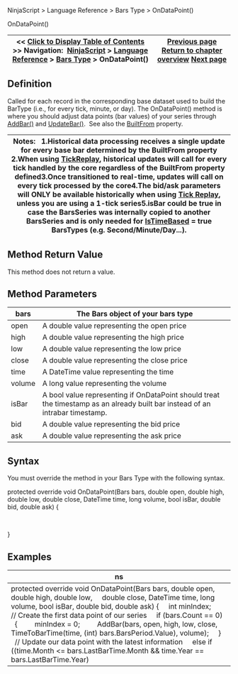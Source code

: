 ﻿
NinjaScript > Language Reference > Bars Type > OnDataPoint()

OnDataPoint()

| << [Click to Display Table of Contents](ondatapoint.md) >> **Navigation:**     [NinjaScript](ninjascript-1.md) > [Language Reference](language_reference_wip-1.md) > [Bars Type](bars_type-1.md) > OnDataPoint() | [Previous page](barstype_istimebased-1.md) [Return to chapter overview](bars_type-1.md) [Next page](removelastbar-1.md) |
| --- | --- |
## Definition
Called for each record in the corresponding base dataset used to build the BarType (i.e., for every tick, minute, or day). The OnDataPoint() method is where you should adjust data points (bar values) of your series through [AddBar()](addbar-1.md) and [UpdateBar()](updatebar-1.md).  See also the [BuiltFrom](builtfrom-1.md) property.
 

| Notes:   1.Historical data processing receives a single update for every base bar determined by the BuiltFrom property 2.When using [TickReplay](tick_replay-1.md), historical updates will call for every tick handled by the core regardless of the BuiltFrom property defined3.Once transitioned to real-time, updates will call on every tick processed by the core4.The bid/ask parameters will ONLY be available historically when using [Tick Replay](tick_replay-1.md), unless you are using a 1-tick series5.isBar could be true in case the BarsSeries was internally copied to another BarsSeries and is only needed for [IsTimeBased](barstype_istimebased-1.md) = true BarsTypes (e.g. Second/Minute/Day...). |
| --- |

## Method Return Value
This method does not return a value.
## 
## Method Parameters

| bars | The Bars object of your bars type |
| --- | --- |
| open | A double value representing the open price |
| high | A double value representing the high price |
| low | A double value representing the low price |
| close | A double value representing the close price |
| time | A DateTime value representing the time |
| volume | A long value representing the volume |
| isBar | A bool value representing if OnDataPoint should treat the timestamp as an already built bar instead of an  intrabar timestamp. |
| bid | A double value representing the bid price |
| ask | A double value representing the ask price |

## Syntax
You must override the method in your Bars Type with the following syntax.
   

protected override void OnDataPoint(Bars bars, double open, double high, double low, double close, 
DateTime time, long volume, bool isBar, double bid, double ask) 
{  

   

}
## 
## Examples

| ns |
| --- |
| protected override void OnDataPoint(Bars bars, double open, double high, double low,      double close, DateTime time, long volume, bool isBar, double bid, double ask) {      int minIndex;        // Create the first data point of our series      if (bars.Count == 0)      {          minIndex = 0;          AddBar(bars, open, high, low, close, TimeToBarTime(time, (int) bars.BarsPeriod.Value), volume);      }      // Update our data point with the latest information      else if ((time.Month <= bars.LastBarTime.Month && time.Year == bars.LastBarTime.Year) || time.Year < bars.LastBarTime.Year)      {          if (high != bars.GetHigh(bars.Count - 1) || low != bars.GetLow(bars.Count - 1) ||                 close != bars.GetClose(bars.Count - 1) || volume > 0)          {                minIndex = bars.Count - 1;                UpdateBar(bars, high, low, close, bars.LastBarTime, volume);          }          else                minIndex = -1;      }      // Add new data points      else      {          minIndex = bars.Count;          AddBar(bars, open, high, low, close, time, (long)Math.Min(volumeTmp, bars.BarsPeriod.Value));      }      FirstBarAmended = minIndex; } |
